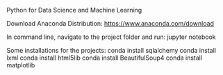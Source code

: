 Python for Data Science and Machine Learning

Download Anaconda Distribution: https://www.anaconda.com/download

In command line, navigate to the project folder and run: jupyter notebook

Some installations for the projects:
conda install sqlalchemy
conda install lxml
conda install html5lib
conda install BeautifulSoup4
conda install matplotlib
